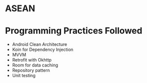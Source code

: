 # ASEAN

# Programming Practices Followed
- Android Clean Architecture
- Koin for Dependency Injection
- MVVM
- Retrofit with Okhttp
- Room for data caching
- Repository pattern 
- Unit testing
